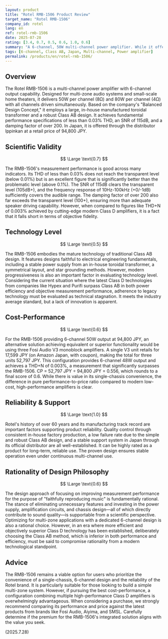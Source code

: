```yaml
---
layout: product
title: "Rotel RMB-1506 Product Review"
target_name: "Rotel RMB-1506"
company_id: rotel
lang: en
ref: rotel-rmb-1506
date: 2025-07-28
rating: [3.4, 0.7, 0.5, 0.6, 1.0, 0.6]
summary: "A 6-channel, 50W multi-channel power amplifier. While it offers good measurement performance, its adherence to conventional Class AB design and cost-performance challenges make it less competitive against modern high-performance, low-cost Class D amplifiers."
tags: [6-channel, Class AB, Japan, Multi-channel, Power amplifier]
permalink: /products/en/rotel-rmb-1506/
---
```

## Overview

The Rotel RMB-1506 is a multi-channel power amplifier with 6-channel output capability. Designed for multi-zone audio systems and small-scale home theaters, it delivers 50W per channel (8Ω) and 80W per channel (4Ω) with all channels driven simultaneously. Based on the company's "Balanced Design Concept," it employs a large, in-house manufactured toroidal transformer and a robust Class AB design. It achieves fundamental performance specifications of less than 0.03% THD, an SNR of 115dB, and a damping factor of over 200. In Japan, it is offered through the distributor Ippinkan at a retail price of 94,800 JPY.

## Scientific Validity

$$ \Large \text{0.7} $$

The RMB-1506's measurement performance is good across many indicators. Its THD of less than 0.03% does not reach the transparent level (below 0.01%) but is an excellent figure that is significantly better than the problematic level (above 0.1%). The SNR of 115dB clears the transparent level (105dB+), and the frequency response of 10Hz-100kHz (+0/-1dB) sufficiently covers the audible range. The damping factor of over 200 also far exceeds the transparent level (100+), ensuring more than adequate speaker driving capability. However, when compared to figures like THD+N of 0.003% achieved by cutting-edge modern Class D amplifiers, it is a fact that it falls short in terms of objective fidelity.

## Technology Level

$$ \Large \text{0.5} $$

The RMB-1506 embodies the mature technology of traditional Class AB design. It features designs faithful to electrical engineering fundamentals, including a stable power supply from an in-house toroidal transformer, a symmetrical layout, and star grounding methods. However, modern progressiveness is also an important factor in evaluating technology level. Considering the current situation where the latest Class D technologies from companies like Hypex and Purifi surpass Class AB in both power efficiency and objective measurement performance, adherence to legacy technology must be evaluated as technical stagnation. It meets the industry average standard, but a lack of innovation is apparent.

## Cost-Performance

$$ \Large \text{0.6} $$

For the RMB-1506 providing 6-channel 50W output at 94,800 JPY, an alternative solution achieving equivalent or superior functionality would be using three Fosi Audio V3 monoblock amplifiers. A single V3 unit retails for 17,599 JPY (on Amazon Japan, with coupon), making the total for three units 52,797 JPY. This configuration provides 6-channel 48W output and achieves a THD+N of 0.003%, a measurement that significantly surpasses the RMB-1506. CP = 52,797 JPY ÷ 94,800 JPY = 0.556, which rounds to a final score of 0.6. While there is value in its single-chassis convenience, the difference in pure performance-to-price ratio compared to modern low-cost, high-performance amplifiers is clear.

## Reliability & Support

$$ \Large \text{1.0} $$

Rotel's history of over 60 years and its manufacturing track record are important factors supporting product reliability. Quality control through consistent in-house factory production, a low failure rate due to the simple and robust Class AB design, and a stable support system in Japan through its official distributor are all well-established. It can be highly rated as a product for long-term, reliable use. The proven design ensures stable operation even under continuous multi-channel use.

## Rationality of Design Philosophy

$$ \Large \text{0.6} $$

The design approach of focusing on improving measurement performance for the purpose of "faithfully reproducing music" is fundamentally rational. The stance of eliminating unnecessary features and investing in the power supply, amplification circuits, and chassis design—all of which directly contribute to sound quality—is supportable from a scientific perspective. Optimizing for multi-zone applications with a dedicated 6-channel design is also a rational choice. However, in an era where more efficient and objectively superior Class D technology has been established, deliberately choosing the Class AB method, which is inferior in both performance and efficiency, must be said to compromise rationality from a modern technological standpoint.

## Advice

The RMB-1506 remains a viable option for users who prioritize the convenience of a single-chassis, 6-channel design and the reliability of the Rotel brand. It is particularly suitable for those looking to build a simple multi-zone system. However, if pursuing the best cost-performance, a configuration combining multiple high-performance Class D amplifiers is overwhelmingly advantageous. When considering a purchase, we strongly recommend comparing its performance and price against the latest products from brands like Fosi Audio, Aiyima, and SMSL. Carefully determine if the premium for the RMB-1506's integrated solution aligns with the value you seek.

(2025.7.28)
